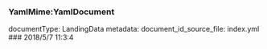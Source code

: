 ### YamlMime:YamlDocument
documentType: LandingData
metadata:
    document_id_source_file: index.yml
    ### 2018/5/7 11:3:4
